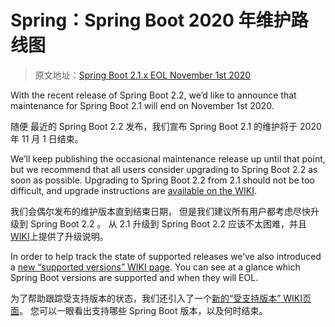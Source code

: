 # Spring：Spring Boot 2020 年维护路线图

 > 原文地址：[Spring Boot 2.1.x EOL November 1st 2020][1]

With the recent release of Spring Boot 2.2, 
we’d like to announce that maintenance for Spring Boot 2.1 will end on November 1st 2020.

随便 最近的 Spring Boot 2.2 发布，我们宣布 Spring Boot 2.1 的维护将于 2020 年 11 月 1 日结束。

We’ll keep publishing the occasional maintenance release up until that point, 
but we recommend that all users consider upgrading to Spring Boot 2.2 as soon as possible.
Upgrading to Spring Boot 2.2 from 2.1 should not be too difficult, and upgrade instructions are [available on the WIKI][2].

我们会偶尔发布的维护版本直到结束日期，
但是我们建议所有用户都考虑尽快升级到 Spring Boot 2.2 。 
从 2.1 升级到 Spring Boot 2.2 应该不太困难，并且[WIKI][2]上提供了升级说明。

In order to help track the state of supported releases we’ve also introduced a [new “supported versions” WIKI page][3]. 
You can see at a glance which Spring Boot versions are supported and when they will EOL.

为了帮助跟踪受支持版本的状态，我们还引入了一个[新的“受支持版本” WIKI页面][3]。 
您可以一眼看出支持哪些 Spring Boot 版本，以及何时结束。

[1]: https://spring.io/blog/2019/12/10/spring-boot-2-1-x-eol-november-1st-2020
[2]: https://github.com/spring-projects/spring-boot/wiki/Spring-Boot-2.2-Release-Notes#upgrading-from-spring-boot-21
[3]: https://github.com/spring-projects/spring-boot/wiki/Supported-Versions